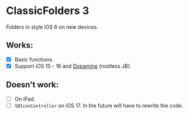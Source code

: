 # ClassicFolders 3

Folders in style iOS 6 on new devices.

## Works:
- [x] Basic functions.
- [x] Support iOS 15 - 16 and [Dopamine](https://github.com/opa334/Dopamine) (rootless JB).

## Doesn't work:
- [ ] On iPad.
- [ ] `SBIconController` on iOS 17. In the future will have to rewrite the code.
